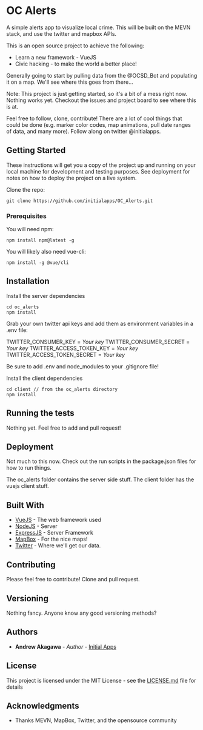 # OC Alerts

A simple alerts app to visualize local crime.  This will be built on the MEVN stack, and use the twitter and mapbox APIs.  

This is an open source project to achieve the following:
* Learn a new framework - VueJS
* Civic hacking - to make the world a better place!

Generally going to start by pulling data from the @OCSD_Bot and populating it on a map.  We'll see where this goes from there...

Note: This project is just getting started, so it's a bit of a mess right now.  Nothing works yet.  Checkout the issues and project board to see where this is at.

Feel free to follow, clone, contribute!  There are a lot of cool things that could be done (e.g. marker color codes, map animations, pull date ranges of data, and many more).  Follow along on twitter @initialapps.

## Getting Started

These instructions will get you a copy of the project up and running on your local machine for development and testing purposes. See deployment for notes on how to deploy the project on a live system.

Clone the repo:

```
git clone https://github.com/initialapps/OC_Alerts.git
```

### Prerequisites

You will need npm:
```
npm install npm@latest -g
```

You will likely also need vue-cli:
```
npm install -g @vue/cli
```
## Installation

Install the server dependencies
```
cd oc_alerts
npm install
```

Grab your own twitter api keys and add them as environment variables in a .env file:

TWITTER_CONSUMER_KEY = *Your key*
TWITTER_CONSUMER_SECRET = *Your key*
TWITTER_ACCESS_TOKEN_KEY = *Your key*
TWITTER_ACCESS_TOKEN_SECRET = *Your key*

Be sure to add .env and node_modules to your .gitignore file!

Install the client dependencies
```
cd client // from the oc_alerts directory
npm install
```


## Running the tests

Nothing yet.  Feel free to add and pull request!

## Deployment

Not much to this now.  Check out the run scripts in the package.json files for how to run things.  

The oc_alerts folder contains the server side stuff.  The client folder has the vuejs client stuff. 

## Built With

* [VueJS](https://vuejs.org/) - The web framework used
* [NodeJS](https://nodejs.org/en/) - Server 
* [ExpressJS](https://expressjs.com/) - Server Framework
* [MapBox](https://www.mapbox.com/) - For the nice maps!
* [Twitter](https://developer.twitter.com/) - Where we'll get our data.

## Contributing

Please feel free to contribute!  Clone and pull request.

## Versioning

Nothing fancy.  Anyone know any good versioning methods?

## Authors

* **Andrew Akagawa** - *Author* - [Initial Apps](https://www.initialapps.com)


## License

This project is licensed under the MIT License - see the [LICENSE.md](LICENSE.md) file for details

## Acknowledgments

* Thanks MEVN, MapBox, Twitter, and the opensource community

